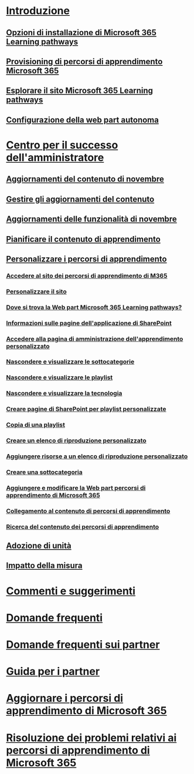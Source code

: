 # [Introduzione](index.md)
## [Opzioni di installazione di Microsoft 365 Learning pathways](custom_setupoptions.md)
## [Provisioning di percorsi di apprendimento Microsoft 365](custom_provision.md)
## [Esplorare il sito Microsoft 365 Learning pathways](custom_exploresite.md)
## [Configurazione della web part autonoma](custom_manualsetup.md)
# [Centro per il successo dell'amministratore](custom_successcenter.md)
## [Aggiornamenti del contenuto di novembre](custom_contentupdates.md)
## [Gestire gli aggiornamenti del contenuto](custom_contentupdatesmanage.md)
## [Aggiornamenti delle funzionalità di novembre](custom_featureupdates.md)
## [Pianificare il contenuto di apprendimento](custom_plancontent.md)
## [Personalizzare i percorsi di apprendimento](custom_overview.md)
### [Accedere al sito dei percorsi di apprendimento di M365](custom_goto.md)
### [Personalizzare il sito](custom_edithelp.md)
### [Dove si trova la Web part Microsoft 365 Learning pathways?](custom_whereiswebpart.md)
### [Informazioni sulle pagine dell'applicazione di SharePoint](custom_apppages.md)
### [Accedere alla pagina di amministrazione dell'apprendimento personalizzato](custom_accessadmin.md)
### [Nascondere e visualizzare le sottocategorie](custom_hideshowsub.md)
### [Nascondere e visualizzare le playlist](custom_hideshowplaylists.md)
### [Nascondere e visualizzare la tecnologia](custom_hideshowtech.md)
### [Creare pagine di SharePoint per playlist personalizzate](custom_createnewpage.md)
### [Copia di una playlist](custom_copyplaylist.md)
### [Creare un elenco di riproduzione personalizzato](custom_createnewplaylist.md)
### [Aggiungere risorse a un elenco di riproduzione personalizzato](custom_addassets.md)
### [Creare una sottocategoria](custom_createnewcat.md)
### [Aggiungere e modificare la Web part percorsi di apprendimento di Microsoft 365](custom_addwebpart.md)
### [Collegamento al contenuto di percorsi di apprendimento](custom_linking.md)
### [Ricerca del contenuto dei percorsi di apprendimento](custom_search.md)
## [Adozione di unità](driveadoption.md)
## [Impatto della misura](custom_measureimpact.md)
# [Commenti e suggerimenti](feedback.md)
# [Domande frequenti](faq.md)
# [Domande frequenti sui partner](custom_partner.md)
# [Guida per i partner](custom_partnerguide.md)
# [Aggiornare i percorsi di apprendimento di Microsoft 365](custom_update.md)
# [Risoluzione dei problemi relativi ai percorsi di apprendimento di Microsoft 365](custom_troubleshooting.md) 